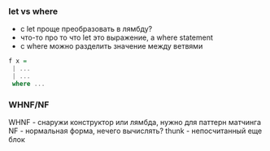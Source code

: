 ### let vs where
 - с let проще преобразовать в лямбду?
 - что-то про то что let это выражение, а where statement
 - с where можно разделить значение между ветвями
 ```haskell
f x = 
  | ...
  | ...
  where ...
```

### WHNF/NF
WHNF - снаружи конструктор или лямбда, нужно для паттерн матчинга
NF - нормальная форма, нечего вычислять?
thunk - непосчитанный еще блок